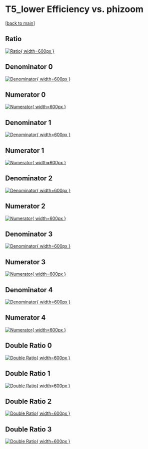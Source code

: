 # T5_lower Efficiency vs. phizoom

[[back to main](./)]



## Ratio

[![Ratio](../mtv/var/T5_lower_loweta_13_-1_eff_phizoom.png){ width=600px }](../mtv/var/T5_lower_loweta_13_-1_eff_phizoom.pdf)

## Denominator 0

[![Denominator](../mtv/den/T5_lower_loweta_13_-1_eff_phizoom_den0.png){ width=600px }](../mtv/den/T5_lower_loweta_13_-1_eff_phizoom_den0.pdf)

## Numerator 0

[![Numerator](../mtv/num/T5_lower_loweta_13_-1_eff_phizoom_num0.png){ width=600px }](../mtv/num/T5_lower_loweta_13_-1_eff_phizoom_num0.pdf)

## Denominator 1

[![Denominator](../mtv/den/T5_lower_loweta_13_-1_eff_phizoom_den1.png){ width=600px }](../mtv/den/T5_lower_loweta_13_-1_eff_phizoom_den1.pdf)

## Numerator 1

[![Numerator](../mtv/num/T5_lower_loweta_13_-1_eff_phizoom_num1.png){ width=600px }](../mtv/num/T5_lower_loweta_13_-1_eff_phizoom_num1.pdf)

## Denominator 2

[![Denominator](../mtv/den/T5_lower_loweta_13_-1_eff_phizoom_den2.png){ width=600px }](../mtv/den/T5_lower_loweta_13_-1_eff_phizoom_den2.pdf)

## Numerator 2

[![Numerator](../mtv/num/T5_lower_loweta_13_-1_eff_phizoom_num2.png){ width=600px }](../mtv/num/T5_lower_loweta_13_-1_eff_phizoom_num2.pdf)

## Denominator 3

[![Denominator](../mtv/den/T5_lower_loweta_13_-1_eff_phizoom_den3.png){ width=600px }](../mtv/den/T5_lower_loweta_13_-1_eff_phizoom_den3.pdf)

## Numerator 3

[![Numerator](../mtv/num/T5_lower_loweta_13_-1_eff_phizoom_num3.png){ width=600px }](../mtv/num/T5_lower_loweta_13_-1_eff_phizoom_num3.pdf)

## Denominator 4

[![Denominator](../mtv/den/T5_lower_loweta_13_-1_eff_phizoom_den4.png){ width=600px }](../mtv/den/T5_lower_loweta_13_-1_eff_phizoom_den4.pdf)

## Numerator 4

[![Numerator](../mtv/num/T5_lower_loweta_13_-1_eff_phizoom_num4.png){ width=600px }](../mtv/num/T5_lower_loweta_13_-1_eff_phizoom_num4.pdf)

## Double Ratio 0

[![Double Ratio](../mtv/ratio/T5_lower_loweta_13_-1_eff_phizoom_ratio0.png){ width=600px }](../mtv/ratio/T5_lower_loweta_13_-1_eff_phizoom_ratio0.pdf)

## Double Ratio 1

[![Double Ratio](../mtv/ratio/T5_lower_loweta_13_-1_eff_phizoom_ratio1.png){ width=600px }](../mtv/ratio/T5_lower_loweta_13_-1_eff_phizoom_ratio1.pdf)

## Double Ratio 2

[![Double Ratio](../mtv/ratio/T5_lower_loweta_13_-1_eff_phizoom_ratio2.png){ width=600px }](../mtv/ratio/T5_lower_loweta_13_-1_eff_phizoom_ratio2.pdf)

## Double Ratio 3

[![Double Ratio](../mtv/ratio/T5_lower_loweta_13_-1_eff_phizoom_ratio3.png){ width=600px }](../mtv/ratio/T5_lower_loweta_13_-1_eff_phizoom_ratio3.pdf)

